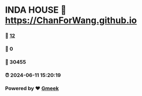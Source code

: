 # INDA HOUSE :link: https://ChanForWang.github.io 
### :page_facing_up: [12](https://ChanForWang.github.io/tag.html) 
### :speech_balloon: 0 
### :hibiscus: 30455 
### :alarm_clock: 2024-06-11 15:20:19 
### Powered by :heart: [Gmeek](https://github.com/Meekdai/Gmeek)
